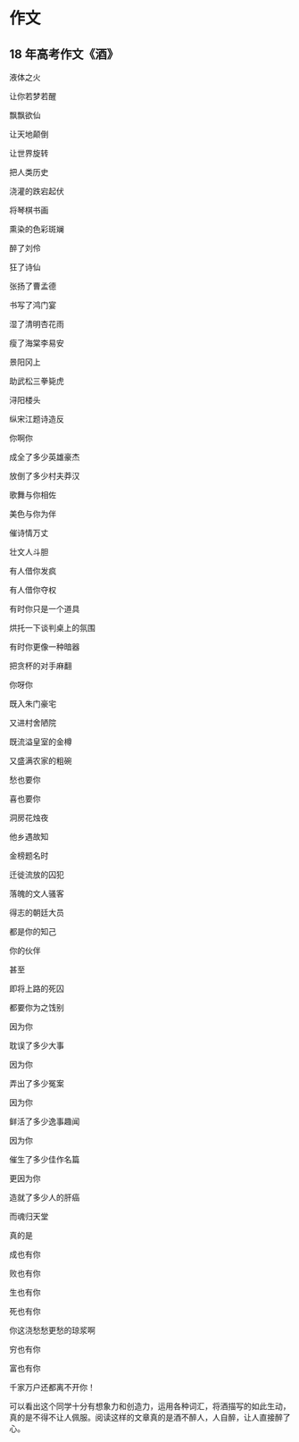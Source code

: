 # 作文

## 18 年高考作文《酒》

液体之火

让你若梦若醒

飘飘欲仙

让天地颠倒

让世界旋转

把人类历史

浇灌的跌宕起伏

将琴棋书画

熏染的色彩斑斓

醉了刘伶

狂了诗仙

张扬了曹孟德

书写了鸿门宴

湿了清明杏花雨

瘦了海棠李易安

景阳冈上

助武松三拳毙虎

浔阳楼头

纵宋江题诗造反

你啊你

成全了多少英雄豪杰

放倒了多少村夫莽汉

歌舞与你相佐

美色与你为伴

催诗情万丈

壮文人斗胆

有人借你发疯

有人借你夺权

有时你只是一个道具

烘托一下谈判桌上的氛围

有时你更像一种暗器

把贪杯的对手麻翻

你呀你

既入朱门豪宅

又进村舍陋院

既流溢皇室的金樽

又盛满农家的粗碗

愁也要你

喜也要你

洞房花烛夜

他乡遇故知

金榜题名时

迁徙流放的囚犯

落魄的文人骚客

得志的朝廷大员

都是你的知己

你的伙伴

甚至

即将上路的死囚

都要你为之饯别

因为你

耽误了多少大事

因为你

弄出了多少冤案

因为你

鲜活了多少逸事趣闻

因为你

催生了多少佳作名篇

更因为你

造就了多少人的肝癌

而魂归天堂

真的是

成也有你

败也有你

生也有你

死也有你

你这浇愁愁更愁的琼浆啊

穷也有你

富也有你

千家万户还都离不开你！

可以看出这个同学十分有想象力和创造力，运用各种词汇，将酒描写的如此生动，真的是不得不让人佩服。阅读这样的文章真的是酒不醉人，人自醉，让人直接醉了心。